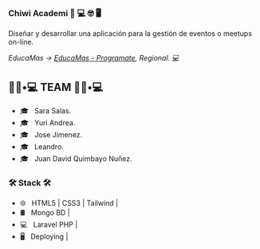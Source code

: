 ### Chiwi Academi 👋 💻 🤓 🖥

<p>
 Diseñar y desarrollar una aplicación para la gestión de eventos o meetups on-line.
</p>


<p><em> EducaMas -> <a href="https://educamas.com.co/"> EducaMas - Programate</a>, Regional. 💻 </br>
</em></p>

<h2> 👨🏻•💻  TEAM 👨🏻•💻 </h2>


- 🎓 &nbsp; Sara Salas.
- 🎓 &nbsp; Yuri Andrea.
- 🎓 &nbsp; Jose Jimenez.
- 🎓 &nbsp; Leandro.
- 🎓 &nbsp; Juan David Quimbayo Nuñez.


<h3>🛠 Stack 🛠 </h3>

- 🌐 &nbsp; HTML5 | CSS3 | Tailwind |
- 🛢 &nbsp; Mongo BD | 
- 💻 &nbsp; Laravel PHP |
- 🖥 &nbsp; Deploying | 

